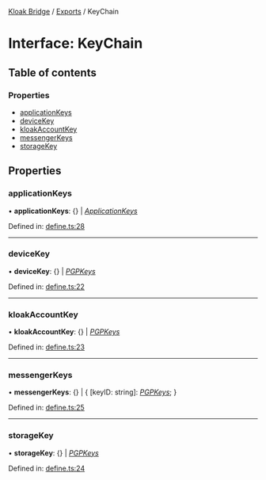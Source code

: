 [Kloak Bridge](../README.md) / [Exports](../modules.md) / KeyChain

# Interface: KeyChain

## Table of contents

### Properties

- [applicationKeys](keychain.md#applicationkeys)
- [deviceKey](keychain.md#devicekey)
- [kloakAccountKey](keychain.md#kloakaccountkey)
- [messengerKeys](keychain.md#messengerkeys)
- [storageKey](keychain.md#storagekey)

## Properties

### applicationKeys

• **applicationKeys**: {} \| [*ApplicationKeys*](applicationkeys.md)

Defined in: [define.ts:28](https://github.com/CoNET-project/kloak-bridge/blob/9f1dfc9/src/define.ts#L28)

___

### deviceKey

• **deviceKey**: {} \| [*PGPKeys*](pgpkeys.md)

Defined in: [define.ts:22](https://github.com/CoNET-project/kloak-bridge/blob/9f1dfc9/src/define.ts#L22)

___

### kloakAccountKey

• **kloakAccountKey**: {} \| [*PGPKeys*](pgpkeys.md)

Defined in: [define.ts:23](https://github.com/CoNET-project/kloak-bridge/blob/9f1dfc9/src/define.ts#L23)

___

### messengerKeys

• **messengerKeys**: {} \| { [keyID: string]: [*PGPKeys*](pgpkeys.md);  }

Defined in: [define.ts:25](https://github.com/CoNET-project/kloak-bridge/blob/9f1dfc9/src/define.ts#L25)

___

### storageKey

• **storageKey**: {} \| [*PGPKeys*](pgpkeys.md)

Defined in: [define.ts:24](https://github.com/CoNET-project/kloak-bridge/blob/9f1dfc9/src/define.ts#L24)

